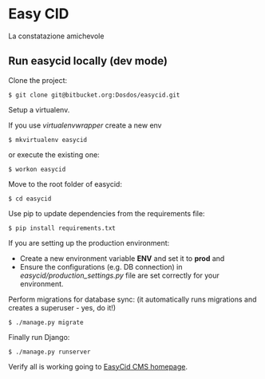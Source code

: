 # Easy CID

La constatazione amichevole 


## Run easycid locally (dev mode)

Clone the project:
```
$ git clone git@bitbucket.org:Dosdos/easycid.git
```

Setup a virtualenv.

If you use *virtualenvwrapper* create a new env
```
$ mkvirtualenv easycid
```

or execute the existing one:
```
$ workon easycid
```

Move to the root folder of easycid:
```
$ cd easycid
```

Use pip to update dependencies from the requirements file:
```
$ pip install requirements.txt
```

If you are setting up the production environment:

- Create a new environment variable **ENV** and set it to **prod** and
- Ensure the configurations (e.g. DB connection) in *easycid/production_settings.py* file are set correctly for your environment.


Perform migrations for database sync: (it automatically runs migrations and creates a superuser - yes, do it!)
```
$ ./manage.py migrate
```

Finally run Django:
```
$ ./manage.py runserver
```

Verify all is working going to [EasyCid CMS homepage](http://127.0.0.1:8000/).
